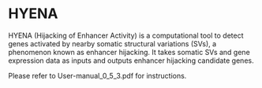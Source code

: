 # HYENA

HYENA (Hijacking of Enhancer Activity) is a computational tool to detect genes activated by nearby somatic structural variations (SVs), a phenomenon known as enhancer hijacking. It takes somatic SVs and gene expression data as inputs and outputs enhancer hijacking candidate genes.

Please refer to User-manual_0_5_3.pdf for instructions.

